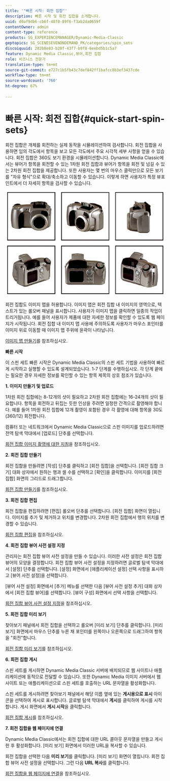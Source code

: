 ```yaml
---
title: '"빠른 시작: 회전 집합"'
description: 빠른 시작 및 회전 집합을 소개합니다.
uuid: d0af9db6-cb6f-48f0-89f6-f3ab2da0659f
contentOwner: admin
content-type: reference
products: SG_EXPERIENCEMANAGER/Dynamic-Media-Classic
geptopics: SG_SCENESEVENONDEMAND_PK/categories/spin_sets
discoiquuid: 282b8e83-b20f-43f7-b9f8-6eebd5b1c5a7
feature: Dynamic Media Classic,뷰어,회전 집합
role: 비즈니스 전문가
translation-type: tm+mt
source-git-commit: e727c1b5fb43c7def842ff1bafcc8b3ef3437cde
workflow-type: tm+mt
source-wordcount: '760'
ht-degree: 67%

---
```



# 빠른 시작: 회전 집합{#quick-start-spin-sets}

회전 집합은 개체를 회전하는 실제 동작을 시뮬레이션하여 검사합니다. 회전 집합을 사용하면 임의 각도에서 항목을 보고 모든 각도에서 주요 시각적 세부 사항을 얻을 수 있습니다. 회전 집합은 360도 보기 환경을 시뮬레이션합니다. Dynamic Media Classic에서는 뷰어가 항목을 회전할 수 있는 1차원 회전 집합과 뷰어가 항목을 회전 및 넘길 수 있는 2차원 회전 집합을 제공합니다. 또한 사용자는 몇 번의 마우스 클릭만으로 모든 보기를 &quot;자유 형식&quot;으로 확대/축소하고 이동할 수 있습니다. 이렇게 하면 사용자가 특정 뷰포인트에서 더 자세히 항목을 검사할 수 있습니다.

![회전 집합의 이미지](/help/assets/spin_set.png)

회전 집합도 이미지 맵을 허용합니다. 이미지 맵은 회전 집합 내 이미지의 영역으로, 텍스트가 있는 롤오버 패널을 표시합니다. 사용자가 이미지 맵을 클릭하면 일종의 작업이 트리거됩니다. 예를 들어 사용자가 제품에 대한 자세한 정보를 확인할 수 있도록 웹 페이지가 시작됩니다. 회전 집합 내 이미지 맵 사용에 주의하도록 사용자가 마우스 포인터를 이미지 위로 이동할 때 이미지 맵 주위에 윤곽이 나타납니다.

[이미지 맵 만들기](creating-image-maps.md)를 참조하십시오.

**빠른 시작**

이 스핀 세트 빠른 시작은 Dynamic Media Classic의 스핀 세트 기법을 사용하여 빠르게 시작하고 실행할 수 있도록 설계되었습니다. 1-7 단계를 수행하십시오. 각 단계 끝에는 필요한 경우 자세한 정보를 확인할 수 있는 항목 제목의 상호 참조가 있습니다.

**1. 이미지 만들기 및 업로드**

1차원 회전 집합에는 8-12개의 샷이 필요하고 2차원 회전 집합에는 16-24개의 샷이 필요합니다. 항목을 회전하고 뒤집는 듯한 인상을 주려면 일정한 간격으로 촬영해야 합니다. 예를 들어 1차원 회전 집합에 12개 촬영이 포함된 경우 각 촬영에 대해 항목을 30도(360/12) 회전합니다.

컴퓨터 또는 네트워크에서 Dynamic Media Classic으로 스핀 이미지를 업로드하려면 전역 탐색 막대에서 [업로드] 단추를 선택합니다.

[회전 집합 이미지 촬영에 대한 지침](creating-spin-set.md#guidelines-for-shooting-spin-set-images)을 참조하십시오.

**2. 회전 집합 만들기**

회전 집합을 만들려면 [작성] 단추를 클릭하고 [회전 집합]을 선택합니다. [회전 집합 크기] 대화 상자에서 원하는 행과 셀 수를 선택하고 [확인]을 클릭합니다. 이미지를 [회전 집합] 화면의 그리드로 드래그합니다.

[회전 집합 만들기](creating-spin-set.md#creating-a-spin-set)를 참조하십시오.

<!-- 

Comment Type: remark
Last Modified By: unknown unknown 
Last Modified Date: 

<p>See <a href="#UnresolvedLink-sc7_spinsets_sp.xml#WS98ca2e6790647c06-245331fc135ab744793-8000">Including Image Maps in Spin Sets</a> to add clickable, hotspot regions, known as Image Maps, to images in a Spin Set. </p>

 -->

<!-- 

Comment Type: remark
Last Modified By: unknown unknown 
Last Modified Date: 

<p>See also <a href="#UnresolvedLink-sc7_spinsets_sp.xml#WS98ca2e6790647c06229f600f135ab7cc461-8000">Managing InfoPanel content</a>.</p>

 -->

**3. 회전 집합 편집**

회전 집합을 편집하려면 [편집] 롤오버 단추를 선택합니다. [회전 집합] 화면이 열립니다. 이미지를 추가 및 제거하고 위치를 변경합니다. 2차원 회전 집합에서 행의 위치를 변경할 수 있습니다.

[회전 집합 편집](creating-spin-set.md#editing-a-spin-set)을 참조하십시오.

**4. 회전 집합 뷰어 사전 설정 지정**

관리자는 회전 집합 뷰어 사전 설정을 만들 수 있습니다. 이러한 사전 설정은 회전 집합 뷰어의 모양을 결정합니다. 회전 집합 뷰어 사전 설정을 지정하려면 글로벌 탐색 막대에서 [설정] 단추를 선택합니다. [설정] 화면에서 [애플리케이션 설정] 선택 사항을 표시하고 [뷰어 사전 설정]을 선택합니다.

[뷰어 사전 설정] 화면에서 [추가] 메뉴를 선택한 다음 [뷰어 사전 설정 추가] 대화 상자에서 [회전 집합 뷰어]를 선택합니다. [뷰어 구성] 화면에서 선택 사항을 선택합니다.

[회전 집합 뷰어 사전 설정 지정](setting-spin-set-viewer-presets.md#setting-up-spin-set-viewer-presets)을 참조하십시오.

**5. 회전 집합 미리 보기**

찾아보기 패널에서 회전 집합을 선택하고 롤오버 [미리 보기] 단추를 클릭합니다. [미리 보기] 화면에서 마우스 단추를 누른 채 포인터를 왼쪽이나 오른쪽으로 드래그하여 항목을 &quot;회전&quot;합니다.

[회전 집합 미리 보기](previewing-spin-set.md#previewing-a-spin-set)를 참조하십시오.

**6. 회전 집합 게시**

스핀 세트를 게시하면 Dynamic Media Classic 서버에 배치되므로 웹 사이트나 애플리케이션에 동적으로 전달할 수 있습니다. 또한 Dynamic Media 이미지 서버에서 웹 사이트 또는 애플리케이션으로 스핀 세트를 호출하는 URL 문자열을 활성화합니다.

스핀 세트를 게시하려면 찾아보기 패널에서 해당 이름 옆에 있는 **게시용으로 표시** 아이콘을 선택하여 게시로 표시합니다. 글로벌 탐색 막대에서 **게시**&#x200B;를 클릭하여 게시를 시작합니다. 게시 화면에서 **게시 시작**&#x200B;을 클릭합니다.

[회전 집합 게시](publishing-spin-set.md#publishing-a-spin-set)를 참조하십시오.

**7. 회전 집합을 웹 페이지에 연결**

Dynamic Media Classic에서는 회전 집합에 대한 URL 콜아웃 문자열을 만들고 게시한 후 활성화합니다. [미리 보기] 화면에서 이러한 URL을 복사할 수 있습니다.

회전 집합을 선택한 다음 **미리 보기**&#x200B;를 클릭합니다. [미리 보기] 화면이 열립니다. 회전 집합 뷰어 사전 설정을 선택합니다. 그런 다음 **URL 복사**&#x200B;를 클릭합니다.

[회전 집합을 웹 페이지에 연결](linking-spin-set-web-page.md#linking-a-spin-set-to-a-web-page)을 참조하십시오.
